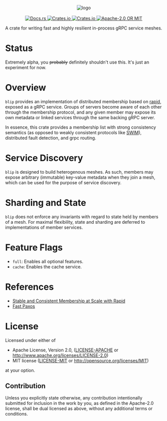 <p align="center">
  <!-- project logo --!>
  <img src="blip.png" alt="logo"><br><br>
  <!-- docs.rs --!>
  <a href="https://docs.rs/blip">
    <img alt="Docs.rs" src="https://docs.rs/blip/badge.svg">
  </a>
  <!-- crates.io version !-->
  <a href="https://crates.io/crates/blip">
    <img alt="Crates.io" src="https://img.shields.io/crates/v/blip?style=flat-square">
  </a>
  <!-- crates.io downloads --!>
  <a href="https://crates.io/crates/blip">
    <img alt="Crates.io" src="https://img.shields.io/crates/d/blip?style=flat-square">
  </a>
  <!-- crates.io license --!>
  <a href="./LICENSE-APACHE">
    <img alt="Apache-2.0 OR MIT" src="https://img.shields.io/crates/l/blip?style=flat-square">
  </a>
</p>

A crate for writing fast and highly resilient in-process gRPC service meshes.

# Status
Extremely alpha, you ~~probably~~ definitely shouldn't use this. It's just an experiment for now.

# Overview
`blip` provides an implementation of distributed membership based on [rapid][rapid], exposed
as a gRPC service. Groups of servers become aware of each other through the membership
protocol, and any given member may expose its own metadata or linked services through
the same backing gRPC server.

In essence, this crate provides a membership list with strong consistency semantics
(as opposed to weakly consistent protocols like [SWIM][SWIM]), distributed fault detection,
and grpc routing.

# Service Discovery
`blip` is designed to build heterogenous meshes. As such, members may expose arbitrary
(immutable) key-value metadata when they join a mesh, which can be used for the purpose
of service discovery.

# Sharding and State
`blip` does not enforce any invariants with regard to state held by members of a mesh.
For maximal flexibility, state and sharding are deferred to implementations of member
services.

# Feature Flags
* `full`: Enables all optional features.
* `cache`: Enables the cache service.

# References
* [Stable and Consistent Membership at Scale with Rapid][rapid]
* [Fast Paxos][fpx]

[rapid]: https://arxiv.org/abs/1803.03620
[fpx]: https://www.microsoft.com/en-us/research/wp-content/uploads/2016/02/tr-2005-112.pdf
[SWIM]: https://www.cs.cornell.edu/projects/Quicksilver/public_pdfs/SWIM.pdf

# License
Licensed under either of

 * Apache License, Version 2.0, ([LICENSE-APACHE](LICENSE-APACHE) or http://www.apache.org/licenses/LICENSE-2.0)
 * MIT license ([LICENSE-MIT](LICENSE-MIT) or http://opensource.org/licenses/MIT)

at your option.

## Contribution
Unless you explicitly state otherwise, any contribution intentionally submitted for inclusion in the work by you, as defined in the Apache-2.0 license, shall be dual licensed as above, without any additional terms or conditions.
